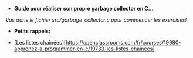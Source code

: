 * **Guide pour réaliser son propre garbage collector en C...**

*Vas dans le fichier src/garbage_collector.c pour commencer les exercises!*

* **Petits rappels:**

* [Les listes chaînées][https://openclassrooms.com/fr/courses/19980-apprenez-a-programmer-en-c/19733-les-listes-chainees]
